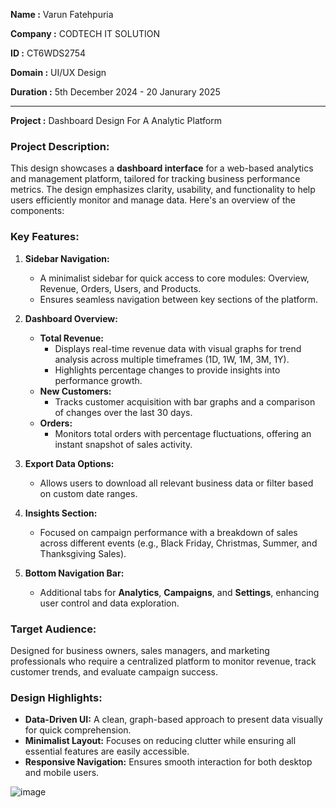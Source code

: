 **Name  :** Varun Fatehpuria

**Company :** CODTECH IT SOLUTION

**ID :** CT6WDS2754

**Domain :** UI/UX Design

**Duration :** 5th December 2024 - 20 Janurary 2025

-----

**Project :** Dashboard Design For A Analytic Platform

### Project Description:  

This design showcases a **dashboard interface** for a web-based analytics and management platform, tailored for tracking business performance metrics. The design emphasizes clarity, usability, and functionality to help users efficiently monitor and manage data. Here's an overview of the components:  

### **Key Features:**  

1. **Sidebar Navigation:**  
   - A minimalist sidebar for quick access to core modules: Overview, Revenue, Orders, Users, and Products.  
   - Ensures seamless navigation between key sections of the platform.  

2. **Dashboard Overview:**  
   - **Total Revenue:**  
     - Displays real-time revenue data with visual graphs for trend analysis across multiple timeframes (1D, 1W, 1M, 3M, 1Y).  
     - Highlights percentage changes to provide insights into performance growth.  
   - **New Customers:**  
     - Tracks customer acquisition with bar graphs and a comparison of changes over the last 30 days.  
   - **Orders:**  
     - Monitors total orders with percentage fluctuations, offering an instant snapshot of sales activity.  

3. **Export Data Options:**  
   - Allows users to download all relevant business data or filter based on custom date ranges.  

4. **Insights Section:**  
   - Focused on campaign performance with a breakdown of sales across different events (e.g., Black Friday, Christmas, Summer, and Thanksgiving Sales).  

5. **Bottom Navigation Bar:**  
   - Additional tabs for **Analytics**, **Campaigns**, and **Settings**, enhancing user control and data exploration.  

### **Target Audience:**  
Designed for business owners, sales managers, and marketing professionals who require a centralized platform to monitor revenue, track customer trends, and evaluate campaign success.  

### **Design Highlights:**  
- **Data-Driven UI:** A clean, graph-based approach to present data visually for quick comprehension.  
- **Minimalist Layout:** Focuses on reducing clutter while ensuring all essential features are easily accessible.  
- **Responsive Navigation:** Ensures smooth interaction for both desktop and mobile users.  

![image](https://github.com/user-attachments/assets/b2542596-60b2-4db4-b5d0-41de7641d5ab)
